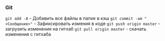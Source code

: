 ### Git
`git add -A` - Добавить все файлы в папке в кэш
`git commit -am "<Сообщение>"` - Зафиксировать измения в коде
`git push origin master` - загрузить изменения на гитхаб
`git pull origin master` - скачать изменения с гитхаба

